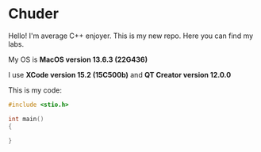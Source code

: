 # Chuder

Hello! I'm average C++ enjoyer. This is my new repo. Here you can find my labs.

My OS is **MacOS version 13.6.3 (22G436)**

I use **XCode version 15.2 (15C500b)** and **QT Creator version 12.0.0**


This is my code:
```cpp
#include <stio.h>

int main()
{

}
```
